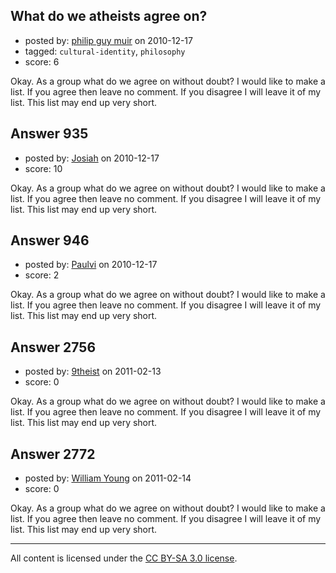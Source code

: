 ## What do we atheists agree on?

- posted by: [philip guy muir](https://stackexchange.com/users/-1/182-philip-guy-muir) on 2010-12-17
- tagged: `cultural-identity`, `philosophy`
- score: 6

Okay. As a group what do we agree on without doubt? I would like to make a list. If you agree then leave no comment. If you disagree I will leave it of my list. This list may end up very short.



## Answer 935

- posted by: [Josiah](https://stackexchange.com/users/-1/88-josiah) on 2010-12-17
- score: 10

Okay. As a group what do we agree on without doubt? I would like to make a list. If you agree then leave no comment. If you disagree I will leave it of my list. This list may end up very short.



## Answer 946

- posted by: [Paulvi](https://stackexchange.com/users/-1/271-paulvi) on 2010-12-17
- score: 2

Okay. As a group what do we agree on without doubt? I would like to make a list. If you agree then leave no comment. If you disagree I will leave it of my list. This list may end up very short.



## Answer 2756

- posted by: [9theist](https://stackexchange.com/users/-1/1065-9theist) on 2011-02-13
- score: 0

Okay. As a group what do we agree on without doubt? I would like to make a list. If you agree then leave no comment. If you disagree I will leave it of my list. This list may end up very short.



## Answer 2772

- posted by: [William Young](https://stackexchange.com/users/-1/1069-william-young) on 2011-02-14
- score: 0

Okay. As a group what do we agree on without doubt? I would like to make a list. If you agree then leave no comment. If you disagree I will leave it of my list. This list may end up very short.




---

All content is licensed under the [CC BY-SA 3.0 license](https://creativecommons.org/licenses/by-sa/3.0/).
